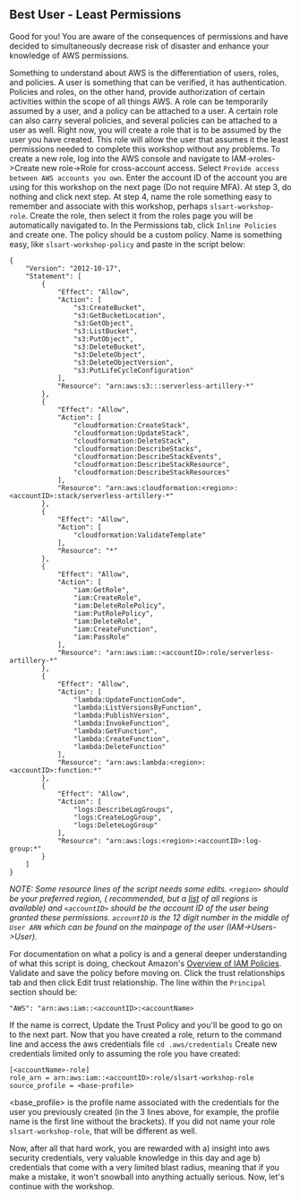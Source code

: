 ## Best User - Least Permissions
Good for you! You are aware of the consequences of permissions and have decided to simultaneously decrease risk of disaster and enhance your knowledge of AWS permissions. 

Something to understand about AWS is the differentiation of users, roles, and policies. A user is something that can be verified, it has authentication. Policies and roles, on the other hand, provide authorization of certain activities within the scope of all things AWS. A role can be temporarily assumed by a user, and a policy can be attached to a user. A certain role can also carry several policies, and several policies can be attached to a user as well. 
Right now, you will create a role that is to be assumed by the user you have created. This role will allow the user that assumes it the least permissions needed to complete this workshop without any problems. 
To create a new role, log into the AWS console and navigate to IAM->roles->Create new role->Role for cross-account access. Select `Provide access between AWS accounts you own`. Enter the account ID of the account you are using for this workshop on the next page (Do not require MFA). At step 3, do nothing and click next step. At step 4, name the role something easy to remember and associate with this workshop, perhaps `slsart-workshop-role`. Create the role, then select it from the roles page you will be automatically navigated to.
In the Permissions tab, click `Inline Policies` and create one. The policy should be a custom policy. Name is something easy, like `slsart-workshop-policy` and paste in the script below:

```
{
    "Version": "2012-10-17",
    "Statement": [
        {
            "Effect": "Allow",
            "Action": [
                "s3:CreateBucket",
                "s3:GetBucketLocation",
                "s3:GetObject",
                "s3:ListBucket",
                "s3:PutObject",
                "s3:DeleteBucket",
                "s3:DeleteObject",
                "s3:DeleteObjectVersion",
                "s3:PutLifeCycleConfiguration"
            ],
            "Resource": "arn:aws:s3:::serverless-artillery-*"
        },
        {
            "Effect": "Allow",
            "Action": [
                "cloudformation:CreateStack",
                "cloudformation:UpdateStack",
                "cloudformation:DeleteStack",
                "cloudformation:DescribeStacks",
                "cloudformation:DescribeStackEvents",
                "cloudformation:DescribeStackResource",
                "cloudformation:DescribeStackResources"
            ],
            "Resource": "arn:aws:cloudformation:<region>:<accountID>:stack/serverless-artillery-*"
        },
        {
            "Effect": "Allow",
            "Action": [
                "cloudformation:ValidateTemplate"
            ],
            "Resource": "*"
        },
        {
            "Effect": "Allow",
            "Action": [
                "iam:GetRole",
                "iam:CreateRole",
                "iam:DeleteRolePolicy",
                "iam:PutRolePolicy",
                "iam:DeleteRole",
                "iam:CreateFunction",
                "iam:PassRole"
            ],
            "Resource": "arn:aws:iam::<accountID>:role/serverless-artillery-*"
        },
        {
            "Effect": "Allow",
            "Action": [
                "lambda:UpdateFunctionCode",
                "lambda:ListVersionsByFunction",
                "lambda:PublishVersion",
                "lambda:InvokeFunction",
                "lambda:GetFunction",
                "lambda:CreateFunction",
                "lambda:DeleteFunction"
            ],
            "Resource": "arn:aws:lambda:<region>:<accountID>:function:*"
        },
        {
            "Effect": "Allow",
            "Action": [
                "logs:DescribeLogGroups",
                "logs:CreateLogGroup",
                "logs:DeleteLogGroup"
            ],
            "Resource": "arn:aws:logs:<region>:<accountID>:log-group:*"
        }
    ]
}
```

*NOTE: Some resource lines of the script needs some edits. `<region>` should be your preferred region, (<region> recommended, but a [list](http://docs.aws.amazon.com/general/latest/gr/rande.html#s3_region) of all regions is available) and `<accountID>` should be the account ID of the user being granted these permissions. `accountID` is the 12 digit number in the middle of `User ARN` which can be found on the mainpage of the user (IAM->Users->User).*

For documentation on what a policy is and a general deeper understanding of what this script is doing, checkout Amazon's [Overview of IAM Policies](http://docs.aws.amazon.com/IAM/latest/UserGuide/access_policies.html).
Validate and save the policy before moving on.
Click the trust relationships tab and then click Edit trust relationship. The line within the `Principal` section should be:
```
"AWS": "arn:aws:iam::<accountID>:<accountName>
```
If the name is correct, Update the Trust Policy and you'll be good to go on to the next part.
Now that you have created a role, return to the command line and access the aws credentials file 
`cd .aws/credentials`
Create new credentials limited only to assuming the role you have created:
``` 
[<accountName>-role]
role_arn = arn:aws:iam::<accountID>:role/slsart-workshop-role
source_profile = <base-profile> 
```
<base_profile> is the profile name associated with the credentials for the user you previously created (in the 3 lines above, for example, the profile name is the first line without the brackets). If you did not name your role `slsart-workshop-role`, that will be different as well.

Now, after all that hard work, you are rewarded with 
    a) insight into aws security credentials, very valuable knowledge in this day and age
    b) credentials that come with a very limited blast radius, meaning that if you make a mistake, it won't snowball into anything actually serious. Now, let's continue with the workshop.
